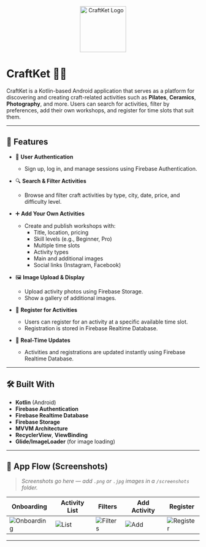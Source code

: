 <p align="center">
  <img src="assets/icon.png" alt="CraftKet Logo" width="120"/>
</p>

# CraftKet 🎨📱

CraftKet is a Kotlin-based Android application that serves as a platform for discovering and creating craft-related activities such as **Pilates**, **Ceramics**, **Photography**, and more. Users can search for activities, filter by preferences, add their own workshops, and register for time slots that suit them.

---

## 🚀 Features

- 🔐 **User Authentication**
  - Sign up, log in, and manage sessions using Firebase Authentication.

- 🔍 **Search & Filter Activities**
  - Browse and filter craft activities by type, city, date, price, and difficulty level.

- ➕ **Add Your Own Activities**
  - Create and publish workshops with:
    - Title, location, pricing
    - Skill levels (e.g., Beginner, Pro)
    - Multiple time slots
    - Activity types
    - Main and additional images
    - Social links (Instagram, Facebook)

- 🖼️ **Image Upload & Display**
  - Upload activity photos using Firebase Storage.
  - Show a gallery of additional images.

- 📝 **Register for Activities**
  - Users can register for an activity at a specific available time slot.
  - Registration is stored in Firebase Realtime Database.

- 🔄 **Real-Time Updates**
  - Activities and registrations are updated instantly using Firebase Realtime Database.

---

## 🛠️ Built With

- **Kotlin** (Android)
- **Firebase Authentication**
- **Firebase Realtime Database**
- **Firebase Storage**
- **MVVM Architecture**
- **RecyclerView**, **ViewBinding**
- **Glide/ImageLoader** (for image loading)

---

## 📸 App Flow (Screenshots)

> _Screenshots go here — add `.png` or `.jpg` images in a `/screenshots` folder._

| Onboarding | Activity List | Filters | Add Activity | Register |
|------------|----------------|---------|---------------|----------|
| ![Onboarding](screenshots/onboarding.png) | ![List](screenshots/list.png) | ![Filters](screenshots/filters.png) | ![Add](screenshots/add_activity.png) | ![Register](screenshots/register.png) |

---
